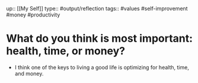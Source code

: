 up:: [[My Self]]
type:: #output/reflection
tags:: #values #self-improvement #money #productivity

# What do you think is most important: health, time, or money?

- I think one of the keys to living a good life is optimizing for health, time, and money.
